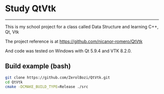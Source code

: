 # Study QtVtk
___

This is my school project for a class called Data Structure and learning C++, Qt, Vtk

The project reference is at https://github.com/nicanor-romero/QtVtk

And code was tested on Windows with Qt 5.9.4 and VTK 8.2.0.

## Build example (bash)

```bash
git clone https://github.com/ZerolBozi/QtVtk.git
cd QtVtk
cmake -DCMAKE_BUILD_TYPE=Release ./src
```
